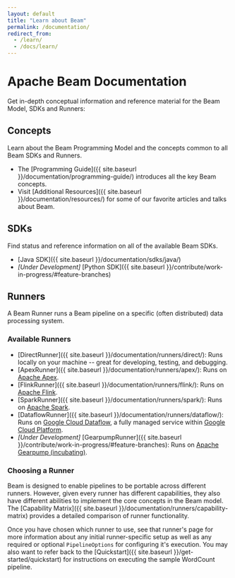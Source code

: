 ```yaml
---
layout: default
title: "Learn about Beam"
permalink: /documentation/
redirect_from:
  - /learn/
  - /docs/learn/
---
```


# Apache Beam Documentation

Get in-depth conceptual information and reference material for the Beam Model, SDKs and Runners:

## Concepts 

Learn about the Beam Programming Model and the concepts common to all Beam SDKs and Runners.

* The [Programming Guide]({{ site.baseurl }}/documentation/programming-guide/) introduces all the key Beam concepts.
* Visit [Additional Resources]({{ site.baseurl }}/documentation/resources/) for some of our favorite articles and talks about Beam. 

## SDKs

Find status and reference information on all of the available Beam SDKs.

* [Java SDK]({{ site.baseurl }}/documentation/sdks/java/) 
* _[Under Development]_ [Python SDK]({{ site.baseurl }}/contribute/work-in-progress/#feature-branches)

## Runners

A Beam Runner runs a Beam pipeline on a specific (often distributed) data processing system.

### Available Runners

* [DirectRunner]({{ site.baseurl }}/documentation/runners/direct/): Runs locally on your machine -- great for developing, testing, and debugging.
* [ApexRunner]({{ site.baseurl }}/documentation/runners/apex/): Runs on [Apache Apex](http://apex.apache.org).
* [FlinkRunner]({{ site.baseurl }}/documentation/runners/flink/): Runs on [Apache Flink](http://flink.apache.org).
* [SparkRunner]({{ site.baseurl }}/documentation/runners/spark/): Runs on [Apache Spark](http://spark.apache.org).
* [DataflowRunner]({{ site.baseurl }}/documentation/runners/dataflow/): Runs on [Google Cloud Dataflow](https://cloud.google.com/dataflow), a fully managed service within [Google Cloud Platform](https://cloud.google.com/).
* _[Under Development]_ [GearpumpRunner]({{ site.baseurl }}/contribute/work-in-progress/#feature-branches): Runs on [Apache Gearpump (incubating)](http://gearpump.apache.org). 

### Choosing a Runner

Beam is designed to enable pipelines to be portable across different runners. However, given every runner has different capabilities, they also have different abilities to implement the core concepts in the Beam model. The [Capability Matrix]({{ site.baseurl }}/documentation/runners/capability-matrix) provides a detailed comparison of runner functionality.

Once you have chosen which runner to use, see that runner's page for more information about any initial runner-specific setup as well as any required or optional `PipelineOptions` for configuring it's execution. You may also want to refer back to the [Quickstart]({{ site.baseurl }}/get-started/quickstart) for instructions on executing the sample WordCount pipeline.
